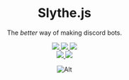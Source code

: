 <!-- TODO: add logo -->

<div align="center">

<h1><b>Slythe.js</b></h1>

The _better_ way of making discord bots.

<p>
    <a aria-label="License" href="https://github.com/Artrix9095/Slythe.js/blob/main/LICENSE">
        <img src="https://img.shields.io/github/license/Artrix9095/Slythe.js?color=black&style=for-the-badge" />
    </a>
    <a aria-label="Downloads" href="https://www.npmjs.com/package/@slythejs/core">
        <img src="https://img.shields.io/npm/dm/@slythejs/core?color=%239400d3&style=for-the-badge" />
    </a>
    <a aria-label="Version" href="https://www.npmjs.com/package/@slythejs/core">
        <img src="https://img.shields.io/npm/v/@slythejs/core?color=%2300008B&label=latest%20version&style=for-the-badge">
    </a>
    <br />
    <a aria-label="CI Results" href="https://github.com/Artrix9095/Slythe.js/actions">
        <img src="https://img.shields.io/github/checks-status/Artrix9095/Slythe.js/main?label=test%20status&logo=jest&logoColor=red&style=for-the-badge">
    </a>
    <a aria-label="Style grade" href="https://app.codacy.com/project/badge/Grade/f9ccb5be83fd4fc2837dfb45c60d7e92">
        <img src="https://img.shields.io/codacy/grade/f9ccb5be83fd4fc2837dfb45c60d7e92?logo=codacy&style=for-the-badge">
    </a>
    
</p>

![Alt](https://repobeats.axiom.co/api/embed/2f2190f8c284cb65d7af68c5c52ded0b17ac80d1.svg 'Repobeats analytics image')

</div>
